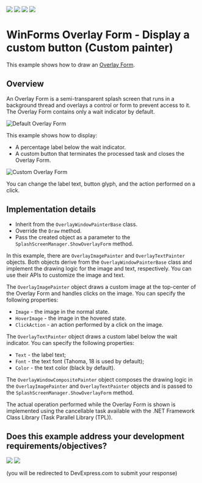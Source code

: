 <!-- default badges list -->
![](https://img.shields.io/endpoint?url=https://codecentral.devexpress.com/api/v1/VersionRange/135279697/24.2.1%2B)
[![](https://img.shields.io/badge/Open_in_DevExpress_Support_Center-FF7200?style=flat-square&logo=DevExpress&logoColor=white)](https://supportcenter.devexpress.com/ticket/details/T830582)
[![](https://img.shields.io/badge/📖_How_to_use_DevExpress_Examples-e9f6fc?style=flat-square)](https://docs.devexpress.com/GeneralInformation/403183)
[![](https://img.shields.io/badge/💬_Leave_Feedback-feecdd?style=flat-square)](#does-this-example-address-your-development-requirementsobjectives)
<!-- default badges end -->
# WinForms Overlay Form - Display a custom button (Custom painter)
This example shows how to draw an [Overlay Form](https://documentation.devexpress.com/WindowsForms/120029/Controls-and-Libraries/Forms-and-User-Controls/Splash-Screen-Manager/Overlay-Form).

## Overview
An Overlay Form is a semi-transparent splash screen that runs in a background thread and overlays a control or form to prevent access to it. The Overlay Form contains only a wait indicator by default. 

![Default Overlay Form](HelpResources/Default.png)

This example shows how to display:

* A percentage label below the wait indicator.
* A custom button that terminates the processed task and closes the Overlay Form.

![Custom Overlay Form](HelpResources/Custom.png)

You can change the label text, button glyph, and the action performed on a click.

## Implementation details

* Inherit from the `OverlayWindowPainterBase` class. 
* Override the `Draw` method.
* Pass the created object as a parameter to the `SplashScreenManager.ShowOverlayForm` method.

In this example, there are `OverlayImagePainter` and `OverlayTextPainter` objects. Both objects derive from the `OverlayWindowPainterBase` class and implement the drawing logic for the image and text, respectively. You can use their APIs to customize the image and text.

The `OverlayImagePainter` object draws a custom image at the top-center of the Overlay Form and handles clicks on the image. You can specify the following properties:

* `Image` - the image in the normal state.
* `HoverImage` - the image in the hovered state.
* `ClickAction` - an action performed by a click on the image.

The `OverlayTextPainter` object draws a custom label below the wait indicator. You can specify the following properties:

* `Text` - the label text;
* `Font` - the text font (Tahoma, 18 is used by default);
* `Color` - the text color (black by default).

The `OverlayWindowCompositePainter` object composes the drawing logic in the `OverlayImagePainter` and `OverlayTextPainter` objects and is passed to the `SplashScreenManager.ShowOverlayForm` method.

The actual operation performed while the Overlay Form is shown is implemented using the cancellable task available with the .NET Framework Class Library (Task Parallel Library (TPL)).
<!-- feedback -->
## Does this example address your development requirements/objectives?

[<img src="https://www.devexpress.com/support/examples/i/yes-button.svg"/>](https://www.devexpress.com/support/examples/survey.xml?utm_source=github&utm_campaign=winforms-overlay-form-display-custom-button&~~~was_helpful=yes) [<img src="https://www.devexpress.com/support/examples/i/no-button.svg"/>](https://www.devexpress.com/support/examples/survey.xml?utm_source=github&utm_campaign=winforms-overlay-form-display-custom-button&~~~was_helpful=no)

(you will be redirected to DevExpress.com to submit your response)
<!-- feedback end -->
